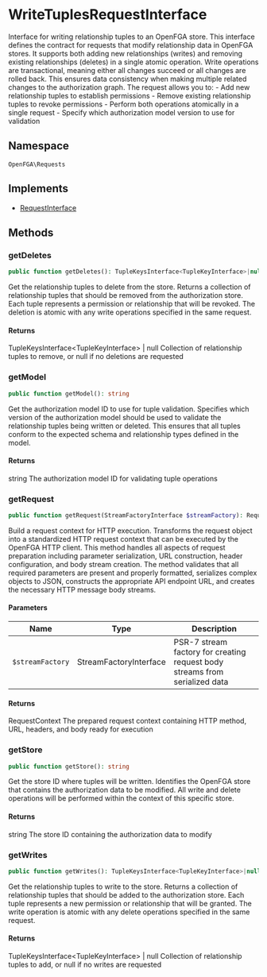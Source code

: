 # WriteTuplesRequestInterface

Interface for writing relationship tuples to an OpenFGA store. This interface defines the contract for requests that modify relationship data in OpenFGA stores. It supports both adding new relationships (writes) and removing existing relationships (deletes) in a single atomic operation. Write operations are transactional, meaning either all changes succeed or all changes are rolled back. This ensures data consistency when making multiple related changes to the authorization graph. The request allows you to: - Add new relationship tuples to establish permissions - Remove existing relationship tuples to revoke permissions - Perform both operations atomically in a single request - Specify which authorization model version to use for validation

## Namespace
`OpenFGA\Requests`

## Implements
* [RequestInterface](Requests/RequestInterface.md)



## Methods
### getDeletes


```php
public function getDeletes(): TupleKeysInterface<TupleKeyInterface>|null
```

Get the relationship tuples to delete from the store. Returns a collection of relationship tuples that should be removed from the authorization store. Each tuple represents a permission or relationship that will be revoked. The deletion is atomic with any write operations specified in the same request.


#### Returns
TupleKeysInterface&lt;TupleKeyInterface&gt; | null
 Collection of relationship tuples to remove, or null if no deletions are requested

### getModel


```php
public function getModel(): string
```

Get the authorization model ID to use for tuple validation. Specifies which version of the authorization model should be used to validate the relationship tuples being written or deleted. This ensures that all tuples conform to the expected schema and relationship types defined in the model.


#### Returns
string
 The authorization model ID for validating tuple operations

### getRequest


```php
public function getRequest(StreamFactoryInterface $streamFactory): RequestContext
```

Build a request context for HTTP execution. Transforms the request object into a standardized HTTP request context that can be executed by the OpenFGA HTTP client. This method handles all aspects of request preparation including parameter serialization, URL construction, header configuration, and body stream creation. The method validates that all required parameters are present and properly formatted, serializes complex objects to JSON, constructs the appropriate API endpoint URL, and creates the necessary HTTP message body streams.

#### Parameters
| Name | Type | Description |
|------|------|-------------|
| `$streamFactory` | StreamFactoryInterface | PSR-7 stream factory for creating request body streams from serialized data |

#### Returns
RequestContext
 The prepared request context containing HTTP method, URL, headers, and body ready for execution

### getStore


```php
public function getStore(): string
```

Get the store ID where tuples will be written. Identifies the OpenFGA store that contains the authorization data to be modified. All write and delete operations will be performed within the context of this specific store.


#### Returns
string
 The store ID containing the authorization data to modify

### getWrites


```php
public function getWrites(): TupleKeysInterface<TupleKeyInterface>|null
```

Get the relationship tuples to write to the store. Returns a collection of relationship tuples that should be added to the authorization store. Each tuple represents a new permission or relationship that will be granted. The write operation is atomic with any delete operations specified in the same request.


#### Returns
TupleKeysInterface&lt;TupleKeyInterface&gt; | null
 Collection of relationship tuples to add, or null if no writes are requested

